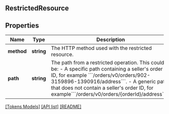 ## RestrictedResource

## Properties

Name | Type | Description | Notes
------------ | ------------- | ------------- | -------------
**method** | **string** | The HTTP method used with the restricted resource. |
**path** | **string** | The path from a restricted operation. This could be:  - A specific path containing a seller&#39;s order ID, for example &#x60;&#x60;&#x60;/orders/v0/orders/902-3159896-1390916/address&#x60;&#x60;&#x60;.  - A generic path that does not contain a seller&#39;s order ID, for example&#x60;&#x60;&#x60;/orders/v0/orders/{orderId}/address&#x60;&#x60;&#x60;). |

[[Tokens Models]](../) [[API list]](../../Api) [[README]](../../../README.md)
